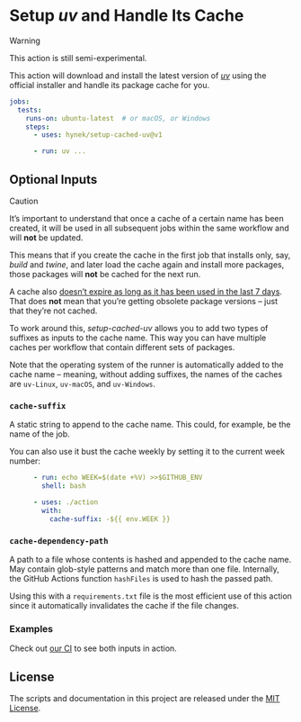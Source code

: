# Setup *uv* and Handle Its Cache

> [!WARNING]
> This action is still semi-experimental.

This action will download and install the latest version of [*uv*](https://github.com/astral-sh/uv) using the official installer and handle its package cache for you.

```yaml
jobs:
  tests:
    runs-on: ubuntu-latest  # or macOS, or Windows
    steps:
      - uses: hynek/setup-cached-uv@v1

      - run: uv ...
```


## Optional Inputs

> [!CAUTION]
> It’s important to understand that once a cache of a certain name has been created, it will be used in all subsequent jobs within the same workflow and will **not** be updated.
>
> This means that if you create the cache in the first job that installs only, say, *build* and *twine*, and later load the cache again and install more packages, those packages will **not** be cached for the next run.
>
> A cache also [doesn’t expire as long as it has been used in the last 7 days](https://docs.github.com/en/actions/using-workflows/caching-dependencies-to-speed-up-workflows#usage-limits-and-eviction-policy).
> That does **not** mean that you’re getting obsolete package versions – just that they’re not cached.

To work around this, *setup-cached-uv* allows you to add two types of suffixes as inputs to the cache name.
This way you can have multiple caches per workflow that contain different sets of packages.

Note that the operating system of the runner is automatically added to the cache name – meaning, without adding suffixes, the names of the caches are `uv-Linux`, `uv-macOS`, and `uv-Windows`.


### `cache-suffix`

A static string to append to the cache name.
This could, for example, be the name of the job.

You can also use it bust the cache weekly by setting it to the current week number:

```yaml
      - run: echo WEEK=$(date +%V) >>$GITHUB_ENV
        shell: bash

      - uses: ./action
        with:
          cache-suffix: -${{ env.WEEK }}
```


### `cache-dependency-path`

A path to a file whose contents is hashed and appended to the cache name.
May contain glob-style patterns and match more than one file.
Internally, the GitHub Actions function `hashFiles` is used to hash the passed path.

Using this with a `requirements.txt` file is the most efficient use of this action since it automatically invalidates the cache if the file changes.


### Examples

Check out [our CI](.github/workflows/ci.yml) to see both inputs in action.


## License

The scripts and documentation in this project are released under the [MIT License](LICENSE).
